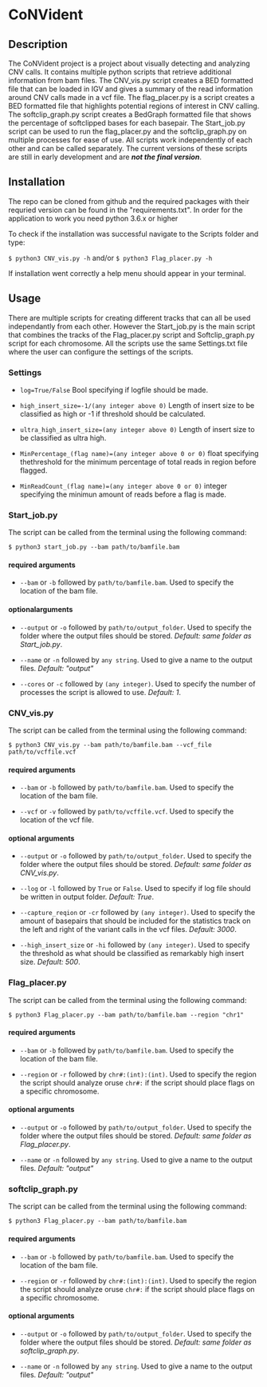 # CoNVident

## Description

The CoNVident project is a project about visually detecting and analyzing CNV calls. It contains multiple python
scripts that retrieve additional information from bam files. The CNV_vis.py script creates a BED formatted file that can
be loaded in IGV and gives a summary of the read information around CNV calls made in a vcf file. The flag_placer.py is
a script creates a BED formatted file that highlights potential regions of interest in CNV calling. The softclip_graph.py
script creates a BedGraph formatted file that shows the percentage of softclipped bases for each basepair. The Start_job.py
script can be used to run the flag_placer.py and the softclip_graph.py on multiple processes for ease of use. All scripts
work independently of each other and can be called separately. The current versions of these scripts are still in early 
development and are ***not the final version***.

## Installation
The repo can be cloned from github and the required packages with their requried version can be found in the 
"requirements.txt". In order for the application to work you need python 3.6.x or higher


To check if the installation was successful navigate to the Scripts folder and type:

`$ python3 CNV_vis.py -h` and/or `$ python3 Flag_placer.py -h`

If installation went correctly a help menu should appear in your terminal.

## Usage

There are multiple scripts for creating different tracks that can all be used independantly from each other. However the
Start_job.py is the main script that combines the tracks of the Flag_placer.py script and Softclip_graph.py script for 
each chromosome. All the scripts use the same Settings.txt file where the user can configure the settings of the 
scripts.

### Settings

- `log=True/False` Bool specifying if logfile should be made.


- `high_insert_size=-1/(any integer above 0)` Length of insert size to be classified as high or -1 if threshold should 
be calculated.
  
  
- `ultra_high_insert_size=(any integer above 0)` Length of insert size to be classified as ultra high.


- `MinPercentage_(flag name)=(any integer above 0 or 0)` float specifying thethreshold for the minimum percentage of total
  reads in region before flagged.
  
  
- `MinReadCount_(flag name)=(any integer above 0 or 0)` integer specifying the minimun amount of reads before a flag is 
  made.

### Start_job.py

The script can be called from the terminal using the following command:

`$ python3 start_job.py --bam path/to/bamfile.bam`

#### required arguments
- `--bam` or `-b` followed by `path/to/bamfile.bam`. Used to specify the location of the bam file.

#### optionalarguments

- `--output` or `-o` followed by `path/to/output_folder`. Used to specify the folder where the output files should be stored.
*Default: same folder as Start_job.py*.
  
- `--name` or `-n` followed by `any string`. Used to give a name to the output files. *Default: "output"*
  

- `--cores` or `-c` followed by `(any integer)`. Used to specify the number of processes the script is allowed to use. 
  *Default: 1*.
  

### CNV_vis.py
The script can be called from the terminal using the following command:

`$ python3 CNV_vis.py --bam path/to/bamfile.bam --vcf_file path/to/vcffile.vcf`


#### required arguments
- `--bam` or `-b` followed by `path/to/bamfile.bam`. Used to specify the location of the bam file.
  

- `--vcf` or `-v` followed by `path/to/vcffile.vcf`. Used to specify the location of the vcf file.

#### optional arguments

- `--output` or `-o` followed by `path/to/output_folder`. Used to specify the folder where the output files should be stored.
*Default: same folder as CNV_vis.py*.
  

- `--log` or `-l` followed by `True` or `False`. Used to specify if log file should be written in output folder. 
*Default: True*.
  
  
- `--capture_reqion` or `-cr` followed by `(any integer)`. Used to specify the amount of basepairs that should be
  included for the statistics track on the left and right of the variant calls in the vcf files. *Default: 3000*.
  
  
- `--high_insert_size` or `-hi` followed by `(any integer)`. Used to specify the threshold as what should be classified
as remarkably high insert size. *Default: 500*.
  
### Flag_placer.py
The script can be called from the terminal using the following command:

`$ python3 Flag_placer.py --bam path/to/bamfile.bam --region "chr1" `


#### required arguments
- `--bam` or `-b` followed by `path/to/bamfile.bam`. Used to specify the location of the bam file.


- `--region` or `-r` followed by `chr#:(int):(int)`. Used to specify the region the script should analyze oruse `chr#:` 
  if the script should place flags on a specific chromosome.

#### optional arguments
- `--output` or `-o` followed by `path/to/output_folder`. Used to specify the folder where the output files should be stored.
*Default: same folder as Flag_placer.py*.
  

- `--name` or `-n` followed by `any string`. Used to give a name to the output files. *Default: "output"*

  
### softclip_graph.py

The script can be called from the terminal using the following command:

`$ python3 Flag_placer.py --bam path/to/bamfile.bam`


#### required arguments
- `--bam` or `-b` followed by `path/to/bamfile.bam`. Used to specify the location of the bam file.


- `--region` or `-r` followed by `chr#:(int):(int)`. Used to specify the region the script should analyze oruse `chr#:` 
  if the script should place flags on a specific chromosome.

#### optional arguments
- `--output` or `-o` followed by `path/to/output_folder`. Used to specify the folder where the output files should be stored.
*Default: same folder as softclip_graph.py*.
  

- `--name` or `-n` followed by `any string`. Used to give a name to the output files. *Default: "output"*

